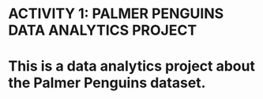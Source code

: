 # ACTIVITY 1: PALMER PENGUINS DATA ANALYTICS PROJECT  

<h1>This is a data analytics project about the Palmer Penguins dataset.</h1>
